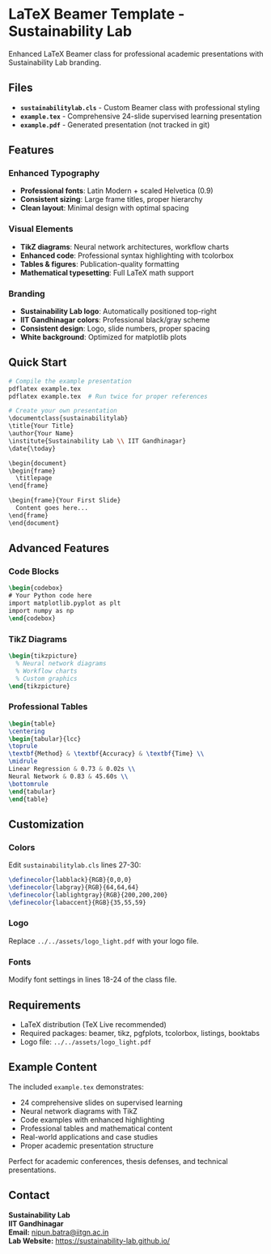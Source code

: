 # LaTeX Beamer Template - Sustainability Lab

Enhanced LaTeX Beamer class for professional academic presentations with Sustainability Lab branding.

## Files

- **`sustainabilitylab.cls`** - Custom Beamer class with professional styling
- **`example.tex`** - Comprehensive 24-slide supervised learning presentation
- **`example.pdf`** - Generated presentation (not tracked in git)

## Features

### Enhanced Typography
- **Professional fonts**: Latin Modern + scaled Helvetica (0.9)
- **Consistent sizing**: Large frame titles, proper hierarchy
- **Clean layout**: Minimal design with optimal spacing

### Visual Elements
- **TikZ diagrams**: Neural network architectures, workflow charts
- **Enhanced code**: Professional syntax highlighting with tcolorbox
- **Tables & figures**: Publication-quality formatting
- **Mathematical typesetting**: Full LaTeX math support

### Branding
- **Sustainability Lab logo**: Automatically positioned top-right
- **IIT Gandhinagar colors**: Professional black/gray scheme
- **Consistent design**: Logo, slide numbers, proper spacing
- **White background**: Optimized for matplotlib plots

## Quick Start

```bash
# Compile the example presentation
pdflatex example.tex
pdflatex example.tex  # Run twice for proper references

# Create your own presentation
\documentclass{sustainabilitylab}
\title{Your Title}
\author{Your Name}
\institute{Sustainability Lab \\ IIT Gandhinagar}
\date{\today}

\begin{document}
\begin{frame}
  \titlepage
\end{frame}

\begin{frame}{Your First Slide}
  Content goes here...
\end{frame}
\end{document}
```

## Advanced Features

### Code Blocks
```latex
\begin{codebox}
# Your Python code here
import matplotlib.pyplot as plt
import numpy as np
\end{codebox}
```

### TikZ Diagrams
```latex
\begin{tikzpicture}
  % Neural network diagrams
  % Workflow charts
  % Custom graphics
\end{tikzpicture}
```

### Professional Tables
```latex
\begin{table}
\centering
\begin{tabular}{lcc}
\toprule
\textbf{Method} & \textbf{Accuracy} & \textbf{Time} \\
\midrule
Linear Regression & 0.73 & 0.02s \\
Neural Network & 0.83 & 45.60s \\
\bottomrule
\end{tabular}
\end{table}
```

## Customization

### Colors
Edit `sustainabilitylab.cls` lines 27-30:
```latex
\definecolor{labblack}{RGB}{0,0,0}
\definecolor{labgray}{RGB}{64,64,64}
\definecolor{lablightgray}{RGB}{200,200,200}
\definecolor{labaccent}{RGB}{35,55,59}
```

### Logo
Replace `../../assets/logo_light.pdf` with your logo file.

### Fonts
Modify font settings in lines 18-24 of the class file.

## Requirements

- LaTeX distribution (TeX Live recommended)
- Required packages: beamer, tikz, pgfplots, tcolorbox, listings, booktabs
- Logo file: `../../assets/logo_light.pdf`

## Example Content

The included `example.tex` demonstrates:
- 24 comprehensive slides on supervised learning
- Neural network diagrams with TikZ
- Code examples with enhanced highlighting
- Professional tables and mathematical content
- Real-world applications and case studies
- Proper academic presentation structure

Perfect for academic conferences, thesis defenses, and technical presentations.

## Contact

**Sustainability Lab**  
**IIT Gandhinagar**  
**Email:** nipun.batra@iitgn.ac.in  
**Lab Website:** https://sustainability-lab.github.io/